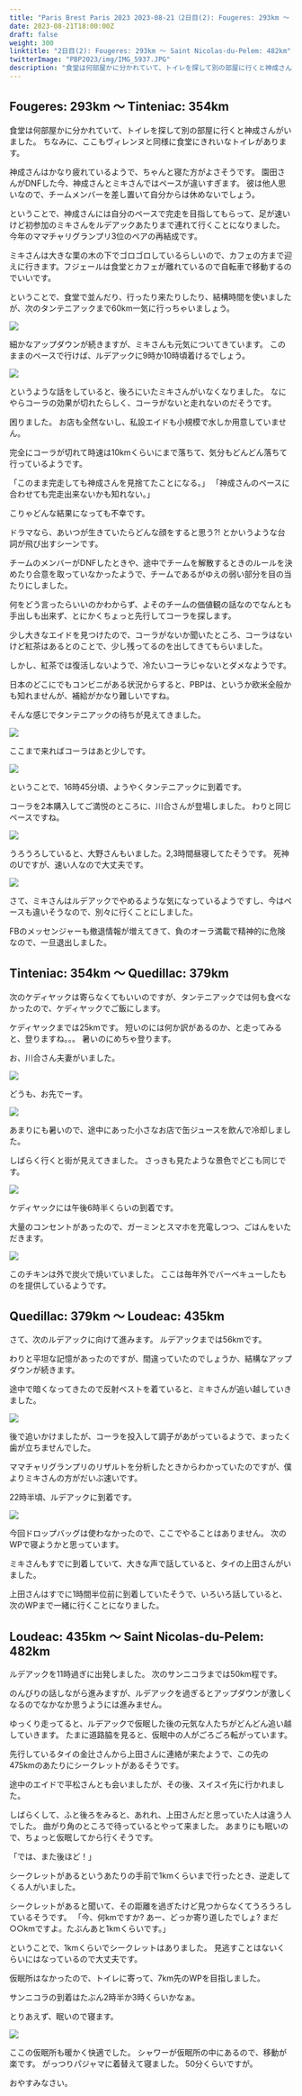 ```yaml
---
title: "Paris Brest Paris 2023 2023-08-21（2日目(2): Fougeres: 293km ～ Saint Nicolas-du-Pelem: 482km）"
date: 2023-08-21T18:00:00Z
draft: false
weight: 300
linktitle: "2日目(2): Fougeres: 293km ～ Saint Nicolas-du-Pelem: 482km"
twitterImage: "PBP2023/img/IMG_5937.JPG"
description: "食堂は何部屋かに分かれていて、トイレを探して別の部屋に行くと神成さんがいました。ちなみに、ここのヴィレンヌと同様に食堂にきれいなトイレがあります。"
---
```


## Fougeres: 293km ～ Tinteniac: 354km

食堂は何部屋かに分かれていて、トイレを探して別の部屋に行くと神成さんがいました。
ちなみに、ここもヴィレンヌと同様に食堂にきれいなトイレがあります。

神成さんはかなり疲れているようで、ちゃんと寝た方がよさそうです。
園田さんがDNFした今、神成さんとミキさんではペースが違いすぎます。
彼は他人思いなので、チームメンバーを差し置いて自分からは休めないでしょう。

ということで、神成さんには自分のペースで完走を目指してもらって、足が速いけど初参加のミキさんをルデアックあたりまで連れて行くことになりました。
今年のママチャリグランプリ3位のペアの再結成です。

ミキさんは大きな栗の木の下でゴロゴロしているらしいので、カフェの方まで迎えに行きます。フジェールは食堂とカフェが離れているので自転車で移動するのでいいです。

ということで、食堂で並んだり、行ったり来たりしたり、結構時間を使いましたが、次のタンテニアックまで60km一気に行っちゃいましょう。

![](../img/IMG_6050.JPG)

細かなアップダウンが続きますが、ミキさんも元気についてきています。
このままのペースで行けば、ルデアックに9時か10時頃着けるでしょう。

![](../img/IMG_6051.JPG)

というような話をしていると、後ろにいたミキさんがいなくなりました。
なにやらコーラの効果が切れたらしく、コーラがないと走れないのだそうです。

困りました。
お店も全然ないし、私設エイドも小規模で水しか用意していません。

完全にコーラが切れて時速は10kmくらいにまで落ちて、気分もどんどん落ちて行っているようです。

「このまま完走しても神成さんを見捨てたことになる。」
「神成さんのペースに合わせても完走出来ないかも知れない。」

こりゃどんな結果になっても不幸です。

ドラマなら、あいつが生きていたらどんな顔をすると思う?! とかいうような台詞が飛び出すシーンです。

チームのメンバーがDNFしたときや、途中でチームを解散するときのルールを決めたり合意を取っていなかったようで、チームであるがゆえの弱い部分を目の当たりにしました。

何をどう言ったらいいのかわからず、よそのチームの価値観の話なのでなんとも手出しも出来ず、とにかくちょっと先行してコーラを探します。

少し大きなエイドを見つけたので、コーラがないか聞いたところ、コーラはないけど紅茶はあるとのことで、少し残ってるのを出してきてもらいました。

しかし、紅茶では復活しないようで、冷たいコーラじゃないとダメなようです。

日本のどこにでもコンビニがある状況からすると、PBPは、というか欧米全般かも知れませんが、補給がかなり難しいですね。

そんな感じでタンテニアックの待ちが見えてきました。

![](../img/IMG_6053.JPG)

ここまで来ればコーラはあと少しです。

![](../img/IMG_6056.JPG)

ということで、16時45分頃、ようやくタンテニアックに到着です。

コーラを2本購入してご満悦のところに、川合さんが登場しました。
わりと同じペースですね。

![](../img/IMG_6057.JPG)

うろうろしていると、大野さんもいました。2,3時間昼寝してたそうです。
死神のUですが、速い人なので大丈夫です。

![](../img/IMG_6058.JPG)

さて、ミキさんはルデアックでやめるような気になっているようですし、今はペースも違いそうなので、別々に行くことにしました。

FBのメッセンジャーも撤退情報が増えてきて、負のオーラ満載で精神的に危険なので、一旦退出しました。

## Tinteniac: 354km ～ Quedillac: 379km

次のケディヤックは寄らなくてもいいのですが、タンテニアックでは何も食べなかったので、ケディヤックでご飯にします。

ケディヤックまでは25kmです。
短いのには何か訳があるのか、と走ってみると、登りますね。。。
暑いのにめちゃ登ります。

お、川合さん夫妻がいました。

![](../img/IMG_6061.JPG)

どうも、お先でーす。

![](../img/IMG_6062.JPG)

あまりにも暑いので、途中にあった小さなお店で缶ジュースを飲んで冷却しました。

しばらく行くと街が見えてきました。
さっきも見たような景色でどこも同じです。

![](../img/IMG_6063.JPG)

ケディヤックには午後6時半くらいの到着です。

大量のコンセントがあったので、ガーミンとスマホを充電しつつ、ごはんをいただきます。

![](../img/IMG_6064.JPG)

このチキンは外で炭火で焼いていました。
ここは毎年外でバーベキューしたものを提供しているようです。

## Quedillac: 379km ～ Loudeac: 435km

さて、次のルデアックに向けて進みます。
ルデアックまでは56kmです。

わりと平坦な記憶があったのですが、間違っていたのでしょうか、結構なアップダウンが続きます。

途中で暗くなってきたので反射ベストを着ていると、ミキさんが追い越していきました。

![](../img/IMG_6068.JPG)

後で追いかけましたが、コーラを投入して調子があがっているようで、まったく歯が立ちませんでした。

ママチャリグランプリのリザルトを分析したときからわかっていたのですが、僕よりミキさんの方がだいぶ速いです。

22時半頃、ルデアックに到着です。

![](../img/IMG_6069.JPG)

今回ドロップバッグは使わなかったので、ここでやることはありません。
次のWPで寝ようかと思っています。

ミキさんもすでに到着していて、大きな声で話していると、タイの上田さんがいました。

上田さんはすでに1時間半位前に到着していたそうで、いろいろ話していると、次のWPまで一緒に行くことになりました。

## Loudeac: 435km ～ Saint Nicolas-du-Pelem: 482km

ルデアックを11時過ぎに出発しました。
次のサンニコラまでは50km程です。

のんびりの話しながら進みますが、ルデアックを過ぎるとアップダウンが激しくなるのでなかなか思うようには進みません。

ゆっくり走ってると、ルデアックで仮眠した後の元気な人たちがどんどん追い越していきます。
たまに道路脇を見ると、仮眠中の人がごろごろ転がっています。

先行しているタイの金辻さんから上田さんに連絡が来たようで、この先の475kmのあたりにシークレットがあるそうです。

途中のエイドで平松さんとも会いましたが、その後、スイスイ先に行かれました。

しばらくして、ふと後ろをみると、あれれ、上田さんだと思っていた人は違う人でした。
曲がり角のところで待っているとやって来ました。
あまりにも眠いので、ちょっと仮眠してから行くそうです。

「では、また後ほど！」

シークレットがあるというあたりの手前で1kmくらいまで行ったとき、逆走してくる人がいました。

シークレットがあると聞いて、その距離を過ぎたけど見つからなくてうろうろしているそうです。
「今、何kmですか? あー、どっか寄り道したでしょ? まだ○○kmですよ。たぶんあと1kmくらいです。」

ということで、1kmくらいでシークレットはありました。
見逃すことはないくらいにはなっているので大丈夫です。

仮眠所はなかったので、トイレに寄って、7km先のWPを目指しました。

サンニコラの到着はたぶん2時半か3時くらいかなぁ。

とりあえず、眠いので寝ます。

![](../img/IMG_6072.JPG)

ここの仮眠所も暖かく快適でした。
シャワーが仮眠所の中にあるので、移動が楽です。
がっつりパジャマに着替えて寝ました。
50分くらいですが。

おやすみなさい。
